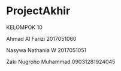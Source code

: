 # ProjectAkhir

KELOMPOK 10

Ahmad Al Farizi             2017051060

Nasywa Nathania W           2017051051

Zaki Nugroho Muhammad       09031281924045
